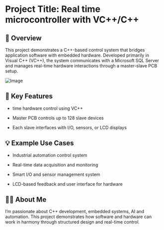 # Project Title: Real time microcontroller with VC++/C++
## 📌 Overview
This project demonstrates a C++-based control system that bridges application software with embedded hardware. Developed primarily in Visual C++ (VC++), the system communicates with a Microsoft SQL Server and manages real-time hardware interactions through a master-slave PCB setup.

![Image](https://github.com/user-attachments/assets/d0a59dbc-1b31-4607-b621-58dcc420fec8)


## 🎯 Key Features
- time hardware control using VC++

- Master PCB controls up to 128 slave devices

- Each slave interfaces with I/O, sensors, or LCD displays

## 💡 Example Use Cases
- Industrial automation control system

- Real-time data acquisition and monitoring

- Smart I/O and sensor management system

- LCD-based feedback and user interface for hardware

## 👨‍💻 About Me
I’m passionate about C++ development, embedded systems, AI and automation.
This project demonstrates how software and hardware can work in harmony through structured design and real-time control.

